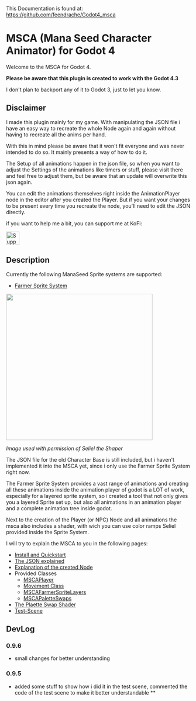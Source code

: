 This Documentation is found at: https://github.com/feendrache/Godot4_msca
# MSCA (Mana Seed Character Animator) for Godot 4
Welcome to the MSCA for Godot 4. 

__Please be aware that this plugin is created to work with the Godot 4.3__

I don't plan to backport any of it to Godot 3, just to let you know.

## Disclaimer
I made this plugin mainly for my game. With manipulating the JSON file i have an easy way to recreate the whole Node again and again without having to recreate all the anims per hand. 

With this in mind please be aware that it won't fit everyone and was never intended to do so. It mainly presents a way of how to do it.

The Setup of all animations happen in the json file, so when you want to adjust the Settings of the animations like timers or stuff, please visit there and feel free to adjust them, but be aware that an update will overwrite this json again.

You can edit the animations themselves right inside the AnimationPlayer node in the editor after you created the Player. But if you want your changes to be present every time you recreate the node, you'll need to edit the JSON directly.

if you want to help me a bit, you can support me at KoFi: 

<a href='https://ko-fi.com/F1F1BJIJL' target='_blank'><img height='36' style='border:0px;height:36px;' src='https://storage.ko-fi.com/cdn/kofi4.png?v=3' border='0' alt='Support me at ko-fi.com' /></a>

## Description
Currently the following ManaSeed Sprite systems are supported:
- [Farmer Sprite System](https://seliel-the-shaper.itch.io/farmer-base)
  
<a href="https://seliel-the-shaper.itch.io/farmer-base" target="_blank"><img src="https://github.com/feendrache/Godot4_msca/assets/33016907/4a15f9d3-8190-4d47-8e70-786824704491" width="400"/></a>

*Image used with permission of Seliel the Shaper*

The JSON file for the old Character Base is still included, but i haven't implemented it into the MSCA yet, since i only use the Farmer Sprite System right now.

The Farmer Sprite System provides a vast range of animations and creating all these animations inside the animation player of godot is a LOT of work, especially for a layered sprite system, so i created a tool that not only gives you a layered Sprite set up, but also all animations in an animation player and a complete animation tree inside godot. 

Next to the creation of the Player (or NPC) Node and all animations the msca also includes a shader, with wich you can use color ramps Seliel provided inside the Sprite System.

I will try to explain the MSCA to you in the following pages:
- [Install and Quickstart](/docs/quickstart.md)
- [The JSON explained](/docs/jsons_explained.md)
- [Explanation of the created Node](/docs/player_node.md)
- Provided Classes
  - [MSCAPlayer](docs/MSCAPlayer.md)
  - [Movement Class](docs/movement.md)
  - [MSCAFarmerSpriteLayers](docs/MSCAFarmerSpriteLayers.md)
  - [MSCAPaletteSwaps](docs/MSCAPaletteSwaps.md)
- [The Plaette Swap Shader](docs/paletteShader.md)
- [Test-Scene](docs/TestScene.md)

## DevLog
### 0.9.6
- small changes for better understanding
### 0.9.5
- added some stuff to show how i did it in the test scene, commented the code of the test scene to make it better understandable
**
